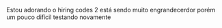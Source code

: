 
Estou adorando o hiring codes 2 está sendo muito engrandecerdor porém um pouco difícil testando novamente
